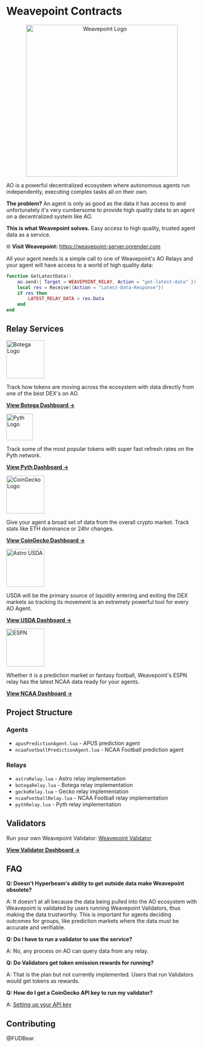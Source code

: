 # Weavepoint Contracts

<div align="center">
  <img src="https://arweave.net/a1oV1GL54mZ7UYA9whTCRCBF00M2SxkjEkIqL9L2HLE" alt="Weavepoint Logo" width="400">
</div>

AO is a powerful decentralized ecosystem where autonomous agents run independently, executing complex tasks all on their own.

**The problem?** An agent is only as good as the data it has access to and unfortunately it's very cumbersome to provide high quality data to an agent on a decentralized system like AO.

**This is what Weavepoint solves.** Easy access to high quality, trusted agent data as a service.

🌐 **Visit Weavepoint:** https://weavepoint-server.onrender.com

All your agent needs is a simple call to one of Weavepoint's AO Relays and your agent will have access to a world of high quality data:

```lua
function GetLatestData()
    ao.send({ Target = WEAVEPOINT_RELAY, Action = "get-latest-data" })
    local res = Receive({Action = "Latest-Data-Response"})
    if res then
        LATEST_RELAY_DATA = res.Data
    end
end
```

## Relay Services

<a href="https://weavepoint-server.onrender.com/botega-dashboard.html">
  <img src="https://arweave.net/xLhA02fXSgZ1USx4wJ3_wcTx8ONk7kslo99zUyh2OQ4" alt="Botega Logo" width="100">
</a>

Track how tokens are moving across the ecosystem with data directly from one of the best DEX's on AO.

**[View Botega Dashboard →](https://weavepoint-server.onrender.com/botega-dashboard.html)**

<a href="https://weavepoint-server.onrender.com/pyth-dashboard.html">
  <img src="https://arweave.net/0Cw9f2GIzM6NvfMDof3n95HLCOK3YUe_60uz_trhIDo" alt="Pyth Logo" width="70">
</a>

Track some of the most popular tokens with super fast refresh rates on the Pyth network.

**[View Pyth Dashboard →](https://weavepoint-server.onrender.com/pyth-dashboard.html)**

<a href="https://weavepoint-server.onrender.com/coingecko-dashboard.html">
  <img src="https://arweave.net/GK4qGR4T3N4a0Xq4bMF42QJI6jYK6bh3epwVIHXKXJ8" alt="CoinGecko Logo" width="100">
</a>

Give your agent a broad set of data from the overall crypto market. Track stats like ETH dominance or 24hr changes.

**[View CoinGecko Dashboard →](https://weavepoint-server.onrender.com/coingecko-dashboard.html)**

<a href="https://weavepoint-server.onrender.com/query-dashboard.html">
  <img src="https://arweave.net/5ni8_67p9tb9b4twi24OPLGfBb6gY0eijep0r7OK4Yc" alt="Astro USDA" width="100">
</a>

USDA will be the primary source of liquidity entering and exiting the DEX markets so tracking its movement is an extremely powerful tool for every AO Agent.

**[View USDA Dashboard →](https://weavepoint-server.onrender.com/query-dashboard.html)**

<a href="https://weavepoint-server.onrender.com/ncaa-dashboard.html">
  <img src="https://arweave.net/-dFa1kPKMpVx7xlcysH2nNOc3GJfU9pjX6saEVZKq_A" alt="ESPN" width="100">
</a>

Whether it is a prediction market or fantasy football, Weavepoint's ESPN relay has the latest NCAA data ready for your agents.

**[View NCAA Dashboard →](https://weavepoint-server.onrender.com/ncaa-dashboard.html)**

## Project Structure

### Agents
- `apusPredictionAgent.lua` - APUS prediction agent
- `ncaaFootballPredictionAgent.lua` - NCAA Football prediction agent

### Relays
- `astroRelay.lua` - Astro relay implementation
- `botegaRelay.lua` - Botega relay implementation
- `geckoRelay.lua` - Gecko relay implementation
- `ncaaFootballRelay.lua` - NCAA Football relay implementation
- `pythRelay.lua` - Pyth relay implementation

## Validators

Run your own Weavepoint Validator: [Weavepoint Validator](https://github.com/FUDBear/Weavepoint-Validator)

**[View Validator Dashboard →](https://weavepoint-server.onrender.com/validator-dashboard.html)**

## FAQ

**Q: Doesn't Hyperbeam's ability to get outside data make Weavepoint obsolete?**

A: It doesn't at all because the data being pulled into the AO ecosystem with Weavepoint is validated by users running Weavepoint Validators, thus making the data trustworthy. This is important for agents deciding outcomes for groups, like prediction markets where the data must be accurate and verifiable.

**Q: Do I have to run a validator to use the service?**

A: No, any process on AO can query data from any relay.

**Q: Do Validators get token emission rewards for running?**

A: That is the plan but not currently implemented. Users that run Validators would get tokens as rewards.

**Q: How do I get a CoinGecko API key to run my validator?**

A: [Setting up your API key](https://docs.coingecko.com/reference/setting-up-your-api-key)

## Contributing

@FUDBear

